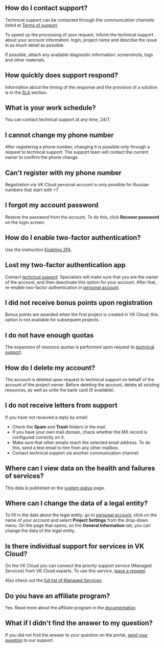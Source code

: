 ## How do I contact support?

Technical support can be contacted through the communication channels listed at [Terms of support](../support/support-info/).

<info>

To speed up the processing of your request, inform the technical support about your account information: login, project name and describe the issue in as much detail as possible.

</info>

If possible, attach any available diagnostic information: screenshots, logs and other materials.

## How quickly does support respond?

Information about the timing of the response and the provision of a solution is in the [SLA](../support/sla/) section.

## What is your work schedule?

You can contact technical support at any time, 24/7.

## I cannot change my phone number

After registering a phone number, changing it is possible only through a request to technical support. The support team will contact the current owner to confirm the phone change.

## Can't register with my phone number

Registration via VK Cloud personal account is only possible for Russian numbers that start with +7.

## I forgot my account password

Restore the password from the account. To do this, click **Recover password** on the login screen.

## How do I enable two-factor authentication?

Use the instruction [Enabling 2FA](../../../base/account/account/security/2faon).

## Lost my two-factor authentication app

Contact [technical support](/en/contacts). Specialists will make sure that you are the owner of the account, and then deactivate this option for your account. After that, re-enable two-factor authentication in [personal account](https://msk.cloud.vk.com/app/account/profile).

## I did not receive bonus points upon registration

Bonus points are awarded when the first project is created in VK Cloud; this option is not available for subsequent projects.

## I do not have enough quotas

The expansion of resource quotas is performed upon request to [technical support](/en/contacts).

## How do I delete my account?

The account is deleted upon request to technical support on behalf of the account of the project owner. Before deleting the account, delete all existing resources, as well as untie the bank card (if available).

## I do not receive letters from support

If you have not received a reply by email:

- Check the **Spam** and **Trash** folders in the mail.
- If you have your own mail domain, check whether the MX record is configured correctly on it.
- Make sure that other emails reach the selected email address. To do this, send a test email to him from any other mailbox.
- Contact technical support via another communication channel.

## Where can I view data on the health and failures of services?

This data is published on the [system status](https://status.msk.cloud.vk.com) page.

## Where can I change the data of a legal entity?

To fill in the data about the legal entity, go to [personal account](https://msk.cloud.vk.com/app/account/profile), click on the name of your account and select **Project Settings** from the drop-down menu. On the page that opens, on the **General Information** tab, you can change the data of the legal entity.

## Is there individual support for services in VK Cloud?

On the VK Cloud you can connect the priority support service (Managed Services) from VK Cloud experts. To use this service, [leave a request](https://cloud.vk.com/professional-services/).

Also check out the [full list of Managed Services](/en/additionals/start/support/support-info#individual_support).

## Do you have an affiliate program?

Yes. Read more about the affiliate program in the [documentation](../../start/partners).

## What if I didn't find the answer to my question?

If you did not find the answer to your question on the portal, [send your question](/en/contacts) to our support.
